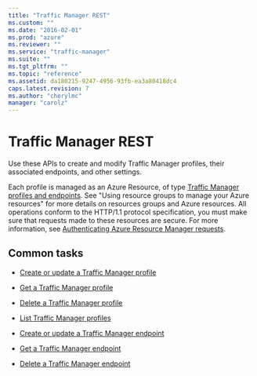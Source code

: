 ```yaml
---
title: "Traffic Manager REST"
ms.custom: ""
ms.date: "2016-02-01"
ms.prod: "azure"
ms.reviewer: ""
ms.service: "traffic-manager"
ms.suite: ""
ms.tgt_pltfrm: ""
ms.topic: "reference"
ms.assetid: da180215-9247-4956-93fb-ea3a80418dc4
caps.latest.revision: 7
ms.author: "cherylmc"
manager: "carolz"
---
```

# Traffic Manager REST
Use these APIs to create and modify Traffic Manager profiles, their associated endpoints, and other settings.  
  
 Each profile is managed as an Azure Resource, of type [Traffic Manager profiles and endpoints](../TrafficManagerREST/traffic-manager-profiles-and-endpoints.md). See "Using resource groups to manage your Azure resources" for more details on resources groups and Azure resources. All operations conform to the HTTP/1.1 protocol specification, you must make sure that requests made to these resources are secure. For more information, see [Authenticating Azure Resource Manager requests](../Topic/Authenticating%20Azure%20Resource%20Manager%20requests.md).  
  
## Common tasks  
  
-   [Create or update a Traffic Manager profile](../TrafficManagerREST/create-or-update-a-traffic-manager-profile.md)  
  
-   [Get a Traffic Manager profile](../TrafficManagerREST/get-a-traffic-manager-profile.md)  
  
-   [Delete a Traffic Manager profile](../TrafficManagerREST/delete-a-traffic-manager-profile.md)  
  
-   [List Traffic Manager profiles](../TrafficManagerREST/list-traffic-manager-profiles.md)  
  
-   [Create or update a Traffic Manager endpoint](../TrafficManagerREST/create-or-update-a-traffic-manager-endpoint.md)  
  
-   [Get a Traffic Manager endpoint](../TrafficManagerREST/get-a-traffic-manager-endpoint.md)  
  
-   [Delete a Traffic Manager endpoint](../TrafficManagerREST/delete-a-traffic-manager-endpoint.md)